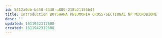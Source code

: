 ```yaml
---
id: 5412a0db-b658-4338-a889-218b21156b4f
title: Introduction BOTSWANA PNEUMONIA CROSS-SECTIONAL NP MICROBIOME
desc: ''
updated: 1611942312608
created: 1611942312608
---
```


